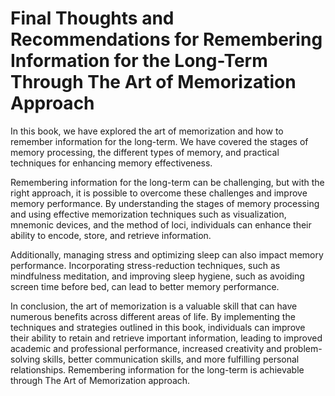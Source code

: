 Final Thoughts and Recommendations for Remembering Information for the Long-Term Through The Art of Memorization Approach
================================================================================================================================================

In this book, we have explored the art of memorization and how to remember information for the long-term. We have covered the stages of memory processing, the different types of memory, and practical techniques for enhancing memory effectiveness.

Remembering information for the long-term can be challenging, but with the right approach, it is possible to overcome these challenges and improve memory performance. By understanding the stages of memory processing and using effective memorization techniques such as visualization, mnemonic devices, and the method of loci, individuals can enhance their ability to encode, store, and retrieve information.

Additionally, managing stress and optimizing sleep can also impact memory performance. Incorporating stress-reduction techniques, such as mindfulness meditation, and improving sleep hygiene, such as avoiding screen time before bed, can lead to better memory performance.

In conclusion, the art of memorization is a valuable skill that can have numerous benefits across different areas of life. By implementing the techniques and strategies outlined in this book, individuals can improve their ability to retain and retrieve important information, leading to improved academic and professional performance, increased creativity and problem-solving skills, better communication skills, and more fulfilling personal relationships. Remembering information for the long-term is achievable through The Art of Memorization approach.


